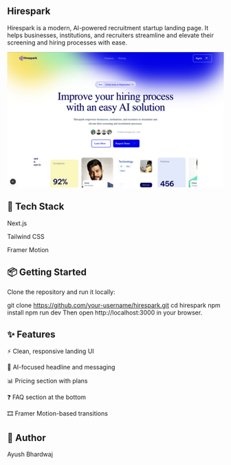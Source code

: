 ## Hirespark
Hirespark is a modern, AI-powered recruitment startup landing page. It helps businesses, institutions, and recruiters streamline and elevate their screening and hiring processes with ease.

![Hirespark Landing Page](./public/hirespark.png)

## 🚀 Tech Stack
Next.js

Tailwind CSS

Framer Motion


## 📦 Getting Started
Clone the repository and run it locally:

git clone https://github.com/your-username/hirespark.git
cd hirespark
npm install
npm run dev
Then open http://localhost:3000 in your browser.

## ✨ Features
⚡ Clean, responsive landing UI

🧠 AI-focused headline and messaging

📊 Pricing section with plans

❓ FAQ section at the bottom

🎞️ Framer Motion-based transitions


## 👤 Author
Ayush Bhardwaj